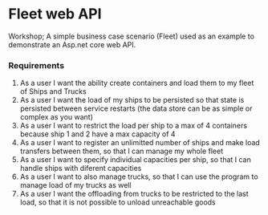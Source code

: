 # Fleet web API
Workshop; A simple business case scenario (Fleet) used as an example to demonstrate an Asp.net core web API.
### Requirements
1. As a user I want the ability create containers and load them to my fleet of Ships and Trucks
2. As a user I want the load of my ships to be persisted so that state is persisted between service restarts (the data store can be as simple or complex as you want)
3. As a user I want to restrict the load per ship to a max of 4 containers because ship 1 and 2 have a max capacity of 4
4. As a user I want to register an unlimitted number of ships and make load transfers between them, so that I can manage my whole fleet
5. As a user I want to specify individual capacities per ship, so that I can handle ships with diferent capacities
6. As a user I want to also manage trucks, so that I can use the program to manage load of my trucks as well
7. As a user I want the offloading from trucks to be restricted to the last load, so that it is not possible to unload unreachable goods
